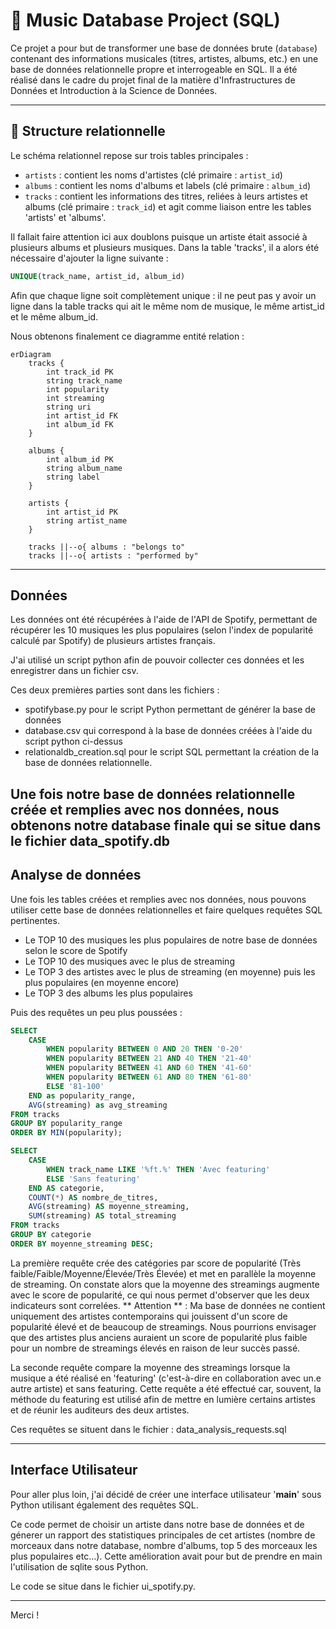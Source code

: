 # 🎵 Music Database Project (SQL)

Ce projet a pour but de transformer une base de données brute (`database`) contenant des informations musicales (titres, artistes, albums, etc.) en une base de données relationnelle propre et interrogeable en SQL. Il a été réalisé dans le cadre du projet final de la matière d'Infrastructures de Données et Introduction à la Science de Données.

---

## 📁 Structure relationnelle

Le schéma relationnel repose sur trois tables principales :

- `artists` : contient les noms d'artistes (clé primaire : `artist_id`)
- `albums` : contient les noms d'albums et labels (clé primaire : `album_id`)
- `tracks` : contient les informations des titres, reliées à leurs artistes et albums (clé primaire : `track_id`) et agit comme liaison entre les tables 'artists' et 'albums'.

Il fallait faire attention ici aux doublons puisque un artiste était associé à plusieurs albums et plusieurs musiques. Dans la table 'tracks', il a alors été nécessaire d'ajouter la ligne suivante :

```sql
UNIQUE(track_name, artist_id, album_id)
```

Afin que chaque ligne soit complètement unique : il ne peut pas y avoir un ligne dans la table tracks qui ait le même nom de musique, le même artist_id et le même album_id.

Nous obtenons finalement ce diagramme entité relation : 

```mermaid
erDiagram
    tracks {
        int track_id PK
        string track_name
        int popularity
        int streaming
        string uri
        int artist_id FK
        int album_id FK
    }

    albums {
        int album_id PK
        string album_name
        string label
    }

    artists {
        int artist_id PK
        string artist_name
    }

    tracks ||--o{ albums : "belongs to"
    tracks ||--o{ artists : "performed by"
```
---
## Données

Les données ont été récupérées à l'aide de l'API de Spotify, permettant de récupérer les 10 musiques les plus populaires (selon l'index de popularité calculé par Spotify) de plusieurs artistes français.

J'ai utilisé un script python afin de pouvoir collecter ces données et les enregistrer dans un fichier csv.

Ces deux premières parties sont dans les fichiers : 
- spotifybase.py pour le script Python permettant de générer la base de données
- database.csv qui correspond à la base de données créées à l'aide du script python ci-dessus
- relationaldb_creation.sql pour le script SQL permettant la création de la base de données relationnelle.

Une fois notre base de données relationnelle créée et remplies avec nos données, nous obtenons notre database finale qui se situe dans le fichier data_spotify.db
---
## Analyse de données

Une fois les tables créées et remplies avec nos données, nous pouvons utiliser cette base de données relationnelles et faire quelques requêtes SQL pertinentes.

 - Le TOP 10 des musiques les plus populaires de notre base de données selon le score de Spotify
 - Le TOP 10 des musiques avec le plus de streaming
 - Le TOP 3 des artistes avec le plus de streaming (en moyenne) puis les plus populaires (en moyenne encore)
 - Le TOP 3 des albums les plus populaires

Puis des requêtes un peu plus poussées :

```sql
SELECT 
    CASE 
        WHEN popularity BETWEEN 0 AND 20 THEN '0-20'
        WHEN popularity BETWEEN 21 AND 40 THEN '21-40'
        WHEN popularity BETWEEN 41 AND 60 THEN '41-60'
        WHEN popularity BETWEEN 61 AND 80 THEN '61-80'
        ELSE '81-100'
    END as popularity_range,
    AVG(streaming) as avg_streaming
FROM tracks
GROUP BY popularity_range
ORDER BY MIN(popularity);

SELECT 
    CASE 
        WHEN track_name LIKE '%ft.%' THEN 'Avec featuring'
        ELSE 'Sans featuring'
    END AS categorie,
    COUNT(*) AS nombre_de_titres,
    AVG(streaming) AS moyenne_streaming,
    SUM(streaming) AS total_streaming
FROM tracks
GROUP BY categorie
ORDER BY moyenne_streaming DESC;
```

La première requête crée des catégories par score de popularité (Très faible/Faible/Moyenne/Élevée/Très Élevée) et met en parallèle la moyenne de streaming. On constate alors que la moyenne des streamings augmente avec le score de popularité, ce qui nous permet d'observer que les deux indicateurs sont correlées.
** Attention ** : Ma base de données ne contient uniquement des artistes contemporains qui jouissent d'un score de popularité élevé et de beaucoup de streamings. Nous pourrions envisager que des artistes plus anciens auraient un score de popularité plus faible pour un nombre de streamings élevés en raison de leur succès passé.

La seconde requête compare la moyenne des streamings lorsque la musique a été réalisé en 'featuring' (c'est-à-dire en collaboration avec un.e autre artiste) et sans featuring. Cette requête a été effectué car, souvent, la méthode du featuring est utilisé afin de mettre en lumière certains artistes et de réunir les auditeurs des deux artistes.

Ces requêtes se situent dans le fichier : data_analysis_requests.sql

---
## Interface Utilisateur

Pour aller plus loin, j'ai décidé de créer une interface utilisateur '__main__' sous Python utilisant également des requêtes SQL.

Ce code permet de choisir un artiste dans notre base de données et de génerer un rapport des statistiques principales de cet artistes (nombre de morceaux dans notre database, nombre d'albums, top 5 des morceaux les plus populaires etc...). Cette amélioration avait pour but de prendre en main l'utilisation de sqlite sous Python.

Le code se situe dans le fichier ui_spotify.py.

---
Merci ! 
